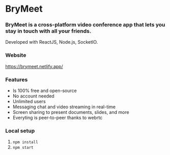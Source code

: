 # BryMeet


### BryMeet is a cross-platform video conference app that lets you stay in touch with all your friends.

Developed with ReactJS, Node.js, SocketIO.

### Website
https://brymeet.netlify.app/


### Features
- Is 100% free and open-source
- No account needed
- Unlimited users
- Messaging chat and video streaming in real-time
- Screen sharing to present documents, slides, and more
- Everyting is peer-to-peer thanks to webrtc


### Local setup

1. `npm install`
2. `npm start`
